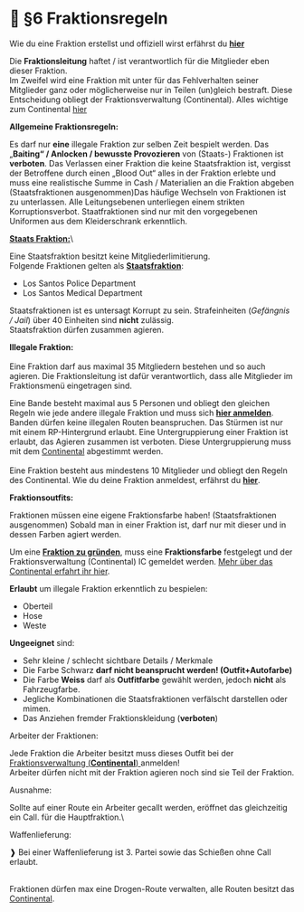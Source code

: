# 👬 §6 Fraktionsregeln

Wie du eine Fraktion erstellst und offiziell wirst erfährst du [**hier**](../../wie-wird-meine-fraktion-bande-offiziell.md)

Die **Fraktionsleitung** haftet / ist verantwortlich für die Mitglieder eben dieser Fraktion.\
Im Zweifel wird eine Fraktion mit unter für das Fehlverhalten seiner Mitglieder ganz oder möglicherweise nur in Teilen (un)gleich bestraft. Diese Entscheidung obliegt der Fraktionsverwaltung (Continental). Alles wichtige zum Continental [hier](../../continental.md)

**Allgemeine Fraktionsregeln:**&#x20;

Es darf nur **eine** illegale Fraktion zur selben Zeit bespielt werden. Das „**Baiting“ / Anlocken / bewusste Provozieren** von (Staats-) Fraktionen ist **verboten**. Das Verlassen einer Fraktion die keine Staatsfraktion ist, vergisst der Betroffene durch einen „Blood Out“ alles in der Fraktion erlebte und muss eine realistische Summe in Cash / Materialien an die Fraktion abgeben (Staatsfraktionen ausgenommen)Das häufige Wechseln von Fraktionen ist zu unterlassen. Alle Leitungsebenen unterliegen einem strikten Korruptionsverbot. Staatfraktionen sind nur mit den vorgegebenen Uniformen aus dem Kleiderschrank erkenntlich.

[**Staats Fraktion:**](../../staatsfraktion.md)\


Eine Staatsfraktion besitzt keine Mitgliederlimitierung.\
Folgende Fraktionen gelten als [**Staatsfraktion**](../../staatsfraktion.md):

* Los Santos Police Department&#x20;
* Los Santos Medical Department

Staatsfraktionen ist es untersagt Korrupt zu sein. Strafeinheiten (_Gefängnis / Jail_) über 40 Einheiten sind **nicht** zulässig. \
Staatsfraktion dürfen zusammen agieren.&#x20;

**Illegale Fraktion:**\
\
Eine Fraktion darf aus maximal 35 Mitgliedern bestehen und so auch agieren. Die Fraktionsleitung ist dafür verantwortlich, dass alle Mitglieder im Fraktionsmenü eingetragen sind.&#x20;

Eine Bande besteht maximal aus 5 Personen und obliegt den gleichen Regeln wie jede andere illegale Fraktion und muss sich [**hier anmelden**](../../wie-wird-meine-fraktion-bande-offiziell.md). \
Banden dürfen keine illegalen Routen beanspruchen. Das Stürmen ist nur mit einem RP-Hintergrund erlaubt. Eine Untergruppierung einer Fraktion ist erlaubt, das Agieren zusammen ist verboten. Diese Untergruppierung muss mit dem [Continental](../../continental.md) abgestimmt werden.  \
\
Eine Fraktion besteht aus mindestens 10 Mitglieder und obliegt den Regeln des Continental. Wie du deine Fraktion anmeldest, erfährst du [**hier**](../../wie-wird-meine-fraktion-bande-offiziell.md).

**Fraktionsoutfits:**&#x20;

Fraktionen müssen eine eigene Fraktionsfarbe haben!  (Staatsfraktionen ausgenommen) Sobald man in einer Fraktion ist, darf nur mit dieser und in dessen Farben agiert werden.&#x20;

Um eine [**Fraktion zu gründen**](../../wie-wird-meine-fraktion-bande-offiziell.md), muss eine **Fraktionsfarbe** festgelegt und der Fraktionsverwaltung (Continental) IC gemeldet werden. [Mehr über das Continental erfahrt ihr hier](../../continental.md).

**Erlaubt** um illegale Fraktion erkenntlich zu bespielen:

* Oberteil
* Hose
* Weste

**Ungeeignet** sind:

* Sehr kleine / schlecht sichtbare Details / Merkmale
* Die Farbe Schwarz **darf nicht beansprucht werden! (Outfit+Autofarbe)**
* Die Farbe **Weiss** darf als **Outfitfarbe** gewählt werden, jedoch **nicht** als Fahrzeugfarbe.
* Jegliche Kombinationen die Staatsfraktionen verfälscht darstellen oder mimen.
* Das Anziehen fremder Fraktionskleidung (**verboten**)

Arbeiter der Fraktionen:

Jede Fraktion die Arbeiter besitzt muss dieses Outfit bei der [Fraktionsverwaltung (**Continental**) ](../../wie-wird-meine-fraktion-bande-offiziell.md)anmelden!\
Arbeiter dürfen nicht mit der Fraktion agieren noch sind sie Teil der Fraktion.

Ausnahme:

Sollte auf einer Route ein Arbeiter gecallt werden, eröffnet das gleichzeitig ein Call. für die Hauptfraktion.\


Waffenlieferung:

❱ Bei einer Waffenlieferung ist 3. Partei sowie das Schießen ohne Call erlaubt.

\
Fraktionen dürfen max eine Drogen-Route verwalten, alle Routen besitzt das [Continental](../../continental.md).
